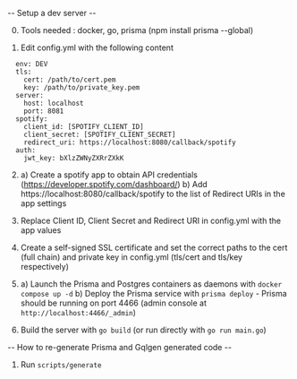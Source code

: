 -- Setup a dev server --

0. Tools needed : docker, go, prisma (npm install prisma --global)

1. Edit config.yml with the following content

```
  env: DEV
  tls:
    cert: /path/to/cert.pem
    key: /path/to/private_key.pem
  server:
    host: localhost
    port: 8081
  spotify:
    client_id: [SPOTIFY_CLIENT_ID]
    client_secret: [SPOTIFY_CLIENT_SECRET]
    redirect_uri: https://localhost:8080/callback/spotify
  auth:
    jwt_key: bXlzZWNyZXRrZXkK
```

2. a) Create a spotify app to obtain API credentials (https://developer.spotify.com/dashboard/)
   b) Add https://localhost:8080/callback/spotify to the list of Redirect URIs in the app settings

3. Replace Client ID, Client Secret and Redirect URI in config.yml with the app values

4. Create a self-signed SSL certificate and set the correct paths to the cert (full chain) and private key in config.yml (tls/cert and tls/key respectively)

5. a) Launch the Prisma and Postgres containers as daemons with `docker compose up -d`
   b) Deploy the Prisma service with `prisma deploy` - Prisma should be running on port 4466 (admin console at `http://localhost:4466/_admin`)

6. Build the server with `go build` (or run directly with `go run main.go`)

-- How to re-generate Prisma and Gqlgen generated code --

1. Run `scripts/generate`
